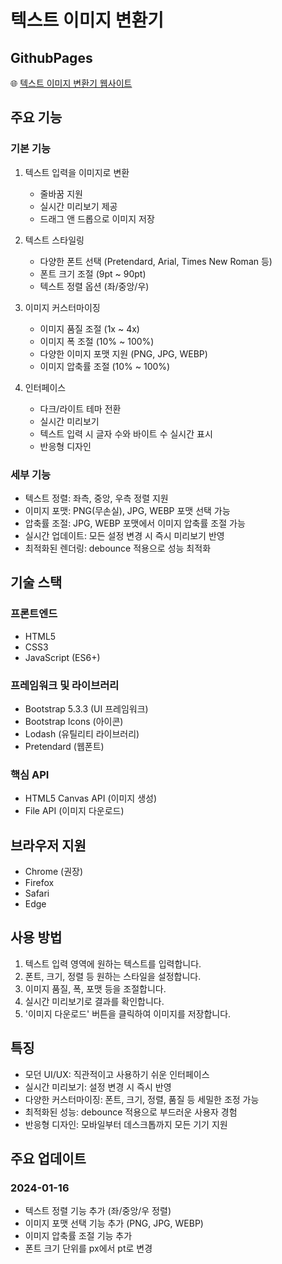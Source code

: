 # 텍스트 이미지 변환기

## GithubPages
🌐 [텍스트 이미지 변환기 웹사이트](https://adam9e96.github.io/imageLOL/)

## 주요 기능

### 기본 기능
1. 텍스트 입력을 이미지로 변환
    - 줄바꿈 지원
    - 실시간 미리보기 제공
    - 드래그 앤 드롭으로 이미지 저장

2. 텍스트 스타일링
    - 다양한 폰트 선택 (Pretendard, Arial, Times New Roman 등)
    - 폰트 크기 조절 (9pt ~ 90pt)
    - 텍스트 정렬 옵션 (좌/중앙/우)

3. 이미지 커스터마이징
    - 이미지 품질 조절 (1x ~ 4x)
    - 이미지 폭 조절 (10% ~ 100%)
    - 다양한 이미지 포맷 지원 (PNG, JPG, WEBP)
    - 이미지 압축률 조절 (10% ~ 100%)

4. 인터페이스
    - 다크/라이트 테마 전환
    - 실시간 미리보기
    - 텍스트 입력 시 글자 수와 바이트 수 실시간 표시
    - 반응형 디자인

### 세부 기능
- 텍스트 정렬: 좌측, 중앙, 우측 정렬 지원
- 이미지 포맷: PNG(무손실), JPG, WEBP 포맷 선택 가능
- 압축률 조절: JPG, WEBP 포맷에서 이미지 압축률 조절 가능
- 실시간 업데이트: 모든 설정 변경 시 즉시 미리보기 반영
- 최적화된 렌더링: debounce 적용으로 성능 최적화

## 기술 스택

### 프론트엔드
- HTML5
- CSS3
- JavaScript (ES6+)

### 프레임워크 및 라이브러리
- Bootstrap 5.3.3 (UI 프레임워크)
- Bootstrap Icons (아이콘)
- Lodash (유틸리티 라이브러리)
- Pretendard (웹폰트)

### 핵심 API
- HTML5 Canvas API (이미지 생성)
- File API (이미지 다운로드)

## 브라우저 지원
- Chrome (권장)
- Firefox
- Safari
- Edge

## 사용 방법
1. 텍스트 입력 영역에 원하는 텍스트를 입력합니다.
2. 폰트, 크기, 정렬 등 원하는 스타일을 설정합니다.
3. 이미지 품질, 폭, 포맷 등을 조절합니다.
4. 실시간 미리보기로 결과를 확인합니다.
5. '이미지 다운로드' 버튼을 클릭하여 이미지를 저장합니다.

## 특징
- 모던 UI/UX: 직관적이고 사용하기 쉬운 인터페이스
- 실시간 미리보기: 설정 변경 시 즉시 반영
- 다양한 커스터마이징: 폰트, 크기, 정렬, 품질 등 세밀한 조정 가능
- 최적화된 성능: debounce 적용으로 부드러운 사용자 경험
- 반응형 디자인: 모바일부터 데스크톱까지 모든 기기 지원

## 주요 업데이트
### 2024-01-16
- 텍스트 정렬 기능 추가 (좌/중앙/우 정렬)
- 이미지 포맷 선택 기능 추가 (PNG, JPG, WEBP)
- 이미지 압축률 조절 기능 추가
- 폰트 크기 단위를 px에서 pt로 변경
